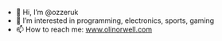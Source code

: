 - 👋 Hi, I’m @ozzeruk
- 👀 I’m interested in programming, electronics, sports, gaming
- 📫 How to reach me: www.olinorwell.com

